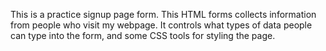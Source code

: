This is a practice signup page form.
This HTML forms collects information from people who visit my webpage.
It controls what types of data people can type into the form, and some CSS tools for styling the page.
